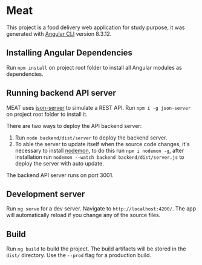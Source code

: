 # Meat

This project is a food delivery web application for study purpose, it was generated with [Angular CLI](https://github.com/angular/angular-cli) version 8.3.12.

## Installing Angular Dependencies

Run `npm install` on project root folder to install all Angular modules as dependencies.

## Running backend API server

MEAT uses [json-server](https://github.com/typicode/json-server) to simulate a REST API. Run `npm i -g json-server` on project root folder to install it. 

There are two ways to deploy the API backend server:

1. Run `node backend/dist/server` to deploy the backend server.
2. To able the server to update itself when the source code changes, it's necessary to install [nodemon](https://nodemon.io/), to do this run `npm i nodemon -g`, after installation run `nodemon --watch backend backend/dist/server.js` to deploy the server with auto update.

The backend API server runs on port 3001.

## Development server

Run `ng serve` for a dev server. Navigate to `http://localhost:4200/`. The app will automatically reload if you change any of the source files.

## Build

Run `ng build` to build the project. The build artifacts will be stored in the `dist/` directory. Use the `--prod` flag for a production build.
